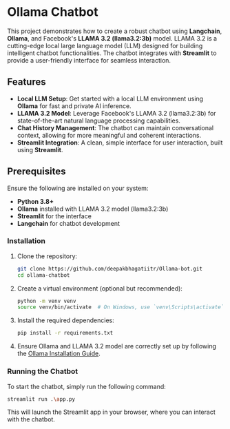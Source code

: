 ﻿
# Ollama Chatbot

This project demonstrates how to create a robust chatbot using **Langchain**, **Ollama**, and Facebook's **LLAMA 3.2 (llama3.2:3b)** model. LLAMA 3.2 is a cutting-edge local large language model (LLM) designed for building intelligent chatbot functionalities. The chatbot integrates with **Streamlit** to provide a user-friendly interface for seamless interaction.

## Features

- **Local LLM Setup**: Get started with a local LLM environment using **Ollama** for fast and private AI inference.
- **LLAMA 3.2 Model**: Leverage Facebook's LLAMA 3.2 (llama3.2:3b) for state-of-the-art natural language processing capabilities.
- **Chat History Management**: The chatbot can maintain conversational context, allowing for more meaningful and coherent interactions.
- **Streamlit Integration**: A clean, simple interface for user interaction, built using **Streamlit**.

## Prerequisites

Ensure the following are installed on your system:
- **Python 3.8+**
- **Ollama** installed with LLAMA 3.2 model (llama3.2:3b)
- **Streamlit** for the interface
- **Langchain** for chatbot development

### Installation

1. Clone the repository:

   ```bash
   git clone https://github.com/deepakbhagatiitr/Ollama-bot.git
   cd ollama-chatbot
   ```

2. Create a virtual environment (optional but recommended):

   ```bash
   python -m venv venv
   source venv/bin/activate  # On Windows, use `venv\Scripts\activate`
   ```

3. Install the required dependencies:

   ```bash
   pip install -r requirements.txt
   ```

4. Ensure Ollama and LLAMA 3.2 model are correctly set up by following the [Ollama Installation Guide](https://ollama.com/docs/getting-started).

### Running the Chatbot

To start the chatbot, simply run the following command:

```bash
streamlit run .\app.py
```

This will launch the Streamlit app in your browser, where you can interact with the chatbot.
